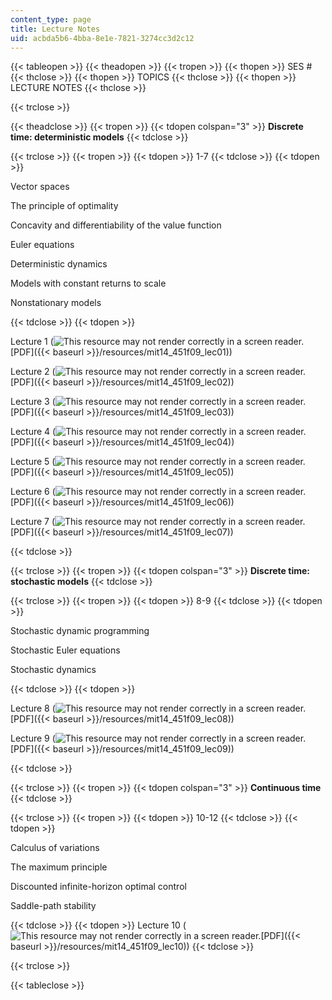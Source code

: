 ```yaml
---
content_type: page
title: Lecture Notes
uid: acbda5b6-4bba-8e1e-7821-3274cc3d2c12
---
```


{{< tableopen >}}
{{< theadopen >}}
{{< tropen >}}
{{< thopen >}}
SES #
{{< thclose >}}
{{< thopen >}}
TOPICS
{{< thclose >}}
{{< thopen >}}
LECTURE NOTES
{{< thclose >}}

{{< trclose >}}

{{< theadclose >}}
{{< tropen >}}
{{< tdopen colspan="3" >}}
**Discrete time: deterministic models**
{{< tdclose >}}

{{< trclose >}}
{{< tropen >}}
{{< tdopen >}}
1-7
{{< tdclose >}}
{{< tdopen >}}


Vector spaces

The principle of optimality

Concavity and differentiability of the value function

Euler equations

Deterministic dynamics

Models with constant returns to scale

Nonstationary models


{{< tdclose >}}
{{< tdopen >}}


Lecture 1 (![This resource may not render correctly in a screen reader.](/images/inacessible.gif)[PDF]({{< baseurl >}}/resources/mit14_451f09_lec01))

Lecture 2 (![This resource may not render correctly in a screen reader.](/images/inacessible.gif)[PDF]({{< baseurl >}}/resources/mit14_451f09_lec02))

Lecture 3 (![This resource may not render correctly in a screen reader.](/images/inacessible.gif)[PDF]({{< baseurl >}}/resources/mit14_451f09_lec03))

Lecture 4 (![This resource may not render correctly in a screen reader.](/images/inacessible.gif)[PDF]({{< baseurl >}}/resources/mit14_451f09_lec04))

Lecture 5 (![This resource may not render correctly in a screen reader.](/images/inacessible.gif)[PDF]({{< baseurl >}}/resources/mit14_451f09_lec05))

Lecture 6 (![This resource may not render correctly in a screen reader.](/images/inacessible.gif)[PDF]({{< baseurl >}}/resources/mit14_451f09_lec06))

Lecture 7 (![This resource may not render correctly in a screen reader.](/images/inacessible.gif)[PDF]({{< baseurl >}}/resources/mit14_451f09_lec07))


{{< tdclose >}}

{{< trclose >}}
{{< tropen >}}
{{< tdopen colspan="3" >}}
**Discrete time: stochastic models**
{{< tdclose >}}

{{< trclose >}}
{{< tropen >}}
{{< tdopen >}}
8-9
{{< tdclose >}}
{{< tdopen >}}


Stochastic dynamic programming

Stochastic Euler equations

Stochastic dynamics


{{< tdclose >}}
{{< tdopen >}}


Lecture 8 (![This resource may not render correctly in a screen reader.](/images/inacessible.gif)[PDF]({{< baseurl >}}/resources/mit14_451f09_lec08))

Lecture 9 (![This resource may not render correctly in a screen reader.](/images/inacessible.gif)[PDF]({{< baseurl >}}/resources/mit14_451f09_lec09))


{{< tdclose >}}

{{< trclose >}}
{{< tropen >}}
{{< tdopen colspan="3" >}}
**Continuous time**
{{< tdclose >}}

{{< trclose >}}
{{< tropen >}}
{{< tdopen >}}
10-12
{{< tdclose >}}
{{< tdopen >}}


Calculus of variations

The maximum principle

Discounted infinite-horizon optimal control

Saddle-path stability


{{< tdclose >}}
{{< tdopen >}}
Lecture 10 (![This resource may not render correctly in a screen reader.](/images/inacessible.gif)[PDF]({{< baseurl >}}/resources/mit14_451f09_lec10))
{{< tdclose >}}

{{< trclose >}}

{{< tableclose >}}
